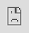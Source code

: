 ```yaml
---
categories:
- Running
date: "2010-02-19"
tags:
- auroville-marathon
- running
- runnning
- scenic-marathons-in-india
title: Running through the woods...
---
```


Yet another scooping rise from underneath - The water around blinds me out completely,  the leg craves for rest, but the mind defies succumbing to pain and the body just goes on in a sinusoidal motion towards a non descriptive goal. I turn around by instinct and damn the mind takes over; fear creeps in and I get back to the shores twice as deftly as I swam in to the ocean. As I sit on the shore staring out into the expanse ahead, the throbbing calf muscles stand testimony to what Running can get one to do! I'd just completed my second Half marathon earlier in the day and even before I could come out of the excitement, I'd already swum the farthest I've ever been into an ocean till date..Couldn't ask for a better reward!

<iframe id="iframe" style="width: 100%; height: 100%; position: absolute; top: 0; left: 0;" src="https://srikanthperinkulam.com/flickr/slideshowholder.php?full=1&amp;height=50&amp;size=big&amp;setId=72157651046136630&amp;trans=1&amp;thumbnails=0&amp;transition=0&amp;layoutType=responsive&amp;sort=0" width="100%" height="100%" frameborder="0" scrolling="no"></iframe>

Feb 13th '10 -19:15hrs. As I walk off from the 20 member group to pick to rick to head to the Pondicherry bus stand, I'm still in second thoughts. Four folks who were supposed to join me for the Auroville run decide to back off. I'm down with a sore throat and the flu only aggravates it. As I'm almost about to drop the flag, a message from 'Chottu'  pops in my mobile wishing me a good run. I lurch into an auto and head to the Bus depot. A half an hour search for the right bus to Auroville and finally at about 20:30hrs I manage to hop off on the ECR beach road-Auroville stop. I remember seeing in the map that the organisers had provided, that the reporting point was about 4kms from the main road. Not able to find any ricks, I decide to walk down the stretch. About twenty minutes of walk down the winding narrow roads and dimly lit streets, I finally get to stop a rick coming in the opposite direction. I strike a deal of 150bucks for him to drop me at the Visitors center \[another 4kms from that spot\] and finally at about 21:30hrs I hop off the rick only to see the last set of folks boarding the last bus to the Dorm. I rush in and have a word with the organisers to keep the bus on hold for sometime. I'm registered as Runner#2101 and dash for the pasta dinner. In five minutes I gobble a full plate of lasagnes and pasta and head back to the bus. And from nowhere, [this lad](http://prescient-quiescent.blogspot.com/) pops up! A quick catch-up and even before we realise we're in the dormitory. [Ankur](http://journeys-explored.blogspot.com/) was still on his was from Chennai. I send one last message from my power starved mobile and crash.

Feb 14th '10 - 04:30hrs. There's a sudden surge of activity in the room with runners decking themselves for the run. I kinda feel out of place seeing these pro's gearing up for the run. At about 05:15hrs, We realise we've narrowly missed the shuttle bus that was supposed to take us to the start point.  As we head to the main road to hitch a ride, a refreshments vehicle stops over. In about five minutes, the streaming voice of one of the organisers at the start point gets the blood to boil with energy. Runners from various places warming up, people swarming into the startpoint and registering their presence and yet another group cheers up as they meet a long seen friend.  For me, this is the best part of any event - excitement, thrill, anxiety , emotion - It's all in the air! Ankur eventually realises he would not be given a bib as he did not have a photo identity. Nevertheless, He decides to run.

Sharp at 06:00 the half marathon folks are given a go and even before I take my first step, I have a smile on my face - My second HM was just two hours away! People overtake you, you overtake people. The crowd isn't talking much as they run. Probably it was just Ankur and me in the whole group who were out there babbling and catching up on the latest happenings in the cycling arena. Five kilometres into the run and the mind gets into a trance.The heart beats faster, the breath gets deeper and the best part of running sets in - the circuitous thought process. As dawn sets in, so does the beauty of the woods. We'd already left the asphalt roads about a couple of kilometres back and the trail starts winding through the mystic auroville village. The sun beams in onto the trails through the thick foliage of trees and the smell of moist sand takes you to an altogether different high!

Even before I realise, I cover the 12kms mark. This was the first time ever that I've run continuously for such a distance without stopping! The ever courteous volunteers and bicyclists make the run all the more pleasant. Quick dashes of electrolyte, water and bananas keeps the feet chiming on to the ground. The last few kilometers as expected turn out to be a bit demanding. The sun's already up and the humidity makes it all the more tough reminding yet again that I should have trained better! At about 08:15hrs, as I take a turn round the corner, the beats from the drums gets the pulse up. I summon my spirits and sprint to the finish point. The last 50mts I blindly close my eyes and run to where my feet take me to. As a volunteer gives me royal welcome with a 'completion' medal, I gaze at my watch. My second HM is written out at 2h20m - About fifteen minutes off my target but I'm more than elated. This was THE best ever long run till date and as I walk out of the premises I promise to get back to Auroville for a Full marathon next year!

I head back to Pondicherry and catch up with the remaining folks. An amazing evening in the beach and we head back to Mullodai calling it a day. Only at dinner does the body start complaining and the mind goes off balance. The run, the swim and the travel seem to be take a toll and a seething headache compliments the cold. I ravenously hog like a wild animal and head back to the Youth hostel as the remaining folks enjoy their dinner.

Despite being irregular during the training, If there was something that got me on my feet on weekends - it was the thought of running through the woods. Auroville amazingly lived to that dream and I simply cannot stop short of praises for the amazing set of folks and volunteers out there who'd made the run so easy.

And I just realised, I need to set a new target for my Dailymile tracker!

